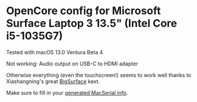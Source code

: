 # OpenCore config for Microsoft Surface Laptop 3 13.5" (Intel Core i5-1035G7)
Tested with macOS 13.0 Ventura Beta 4

Not working: Audio output on USB-C to HDMI adapter

Otherwise everything (even the touchscreen!) seems to work well thanks to Xiashangning's great [BigSurface](https://github.com/Xiashangning/BigSurface) kext.

Make sure to fill in your [generated MacSerial info](https://dortania.github.io/OpenCore-Post-Install/universal/iservices.html).
